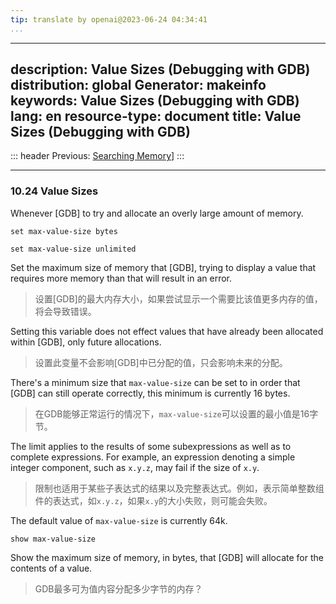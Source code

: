 ```yaml
---
tip: translate by openai@2023-06-24 04:34:41
...
```

---
description: Value Sizes (Debugging with GDB)
distribution: global
Generator: makeinfo
keywords: Value Sizes (Debugging with GDB)
lang: en
resource-type: document
title: Value Sizes (Debugging with GDB)
---
::: header
Previous: [Searching Memory](Searching-Memory.html#Searching-Memory)]
:::

---

### 10.24 Value Sizes

Whenever [GDB] to try and allocate an overly large amount of memory.

`set max-value-size bytes`

`set max-value-size unlimited`


Set the maximum size of memory that [GDB], trying to display a value that requires more memory than that will result in an error.

> 设置[GDB]的最大内存大小，如果尝试显示一个需要比该值更多内存的值，将会导致错误。


Setting this variable does not effect values that have already been allocated within [GDB], only future allocations.

> 设置此变量不会影响[GDB]中已分配的值，只会影响未来的分配。


There's a minimum size that `max-value-size` can be set to in order that [GDB] can still operate correctly, this minimum is currently 16 bytes.

> 在GDB能够正常运行的情况下，`max-value-size`可以设置的最小值是16字节。


The limit applies to the results of some subexpressions as well as to complete expressions. For example, an expression denoting a simple integer component, such as `x.y.z`, may fail if the size of `x.y`.

> 限制也适用于某些子表达式的结果以及完整表达式。例如，表示简单整数组件的表达式，如`x.y.z`，如果`x.y`的大小失败，则可能会失败。

The default value of `max-value-size` is currently 64k.

`show max-value-size`


Show the maximum size of memory, in bytes, that [GDB] will allocate for the contents of a value.

> GDB最多可为值内容分配多少字节的内存？
